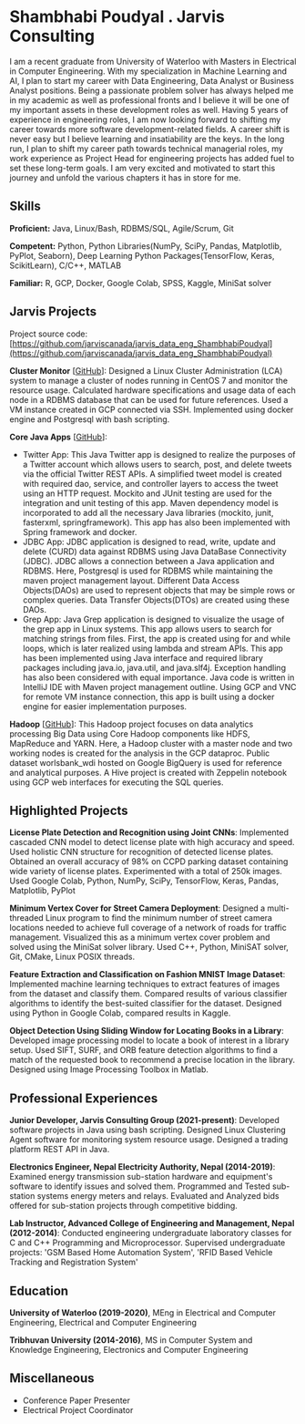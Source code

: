 # Shambhabi Poudyal . Jarvis Consulting

I am a recent graduate from University of Waterloo with Masters in Electrical in Computer Engineering. With my specialization in Machine Learning and AI, I plan to start my career with Data Engineering, Data Analyst or Business Analyst positions. Being a passionate problem solver has always helped me in my academic as well as professional fronts and I believe it will be one of my important assets in these development roles as well. Having 5 years of experience in engineering roles, I am now looking forward to shifting my career towards more software development-related fields. A career shift is never easy but I believe learning and insatiability are the keys. In the long run, I plan to shift my career path towards technical managerial roles, my work experience as Project Head for engineering projects has added fuel to set these long-term goals. I am very excited and motivated to start this journey and unfold the various chapters it has in store for me.

## Skills

**Proficient:** Java, Linux/Bash, RDBMS/SQL, Agile/Scrum, Git

**Competent:** Python, Python Libraries(NumPy, SciPy, Pandas, Matplotlib, PyPlot, Seaborn), Deep Learning Python Packages(TensorFlow, Keras, ScikitLearn), C/C++, MATLAB

**Familiar:** R, GCP, Docker, Google Colab, SPSS, Kaggle, MiniSat solver

## Jarvis Projects

Project source code: [https://github.com/jarviscanada/jarvis_data_eng_ShambhabiPoudyal](https://github.com/jarviscanada/jarvis_data_eng_ShambhabiPoudyal)


**Cluster Monitor** [[GitHub](https://github.com/jarviscanada/jarvis_data_eng_ShambhabiPoudyal/tree/master/linux_sql)]: Designed a Linux Cluster Administration (LCA) system to manage a cluster of nodes running in CentOS 7 and monitor the resource usage. Calculated hardware specifications and usage data of each node in a RDBMS database that can be used for future references. Used a VM instance created in GCP connected via SSH. Implemented using docker engine and Postgresql with bash scripting.

**Core Java Apps** [[GitHub](https://github.com/jarviscanada/jarvis_data_eng_ShambhabiPoudyal/tree/master/core_java)]:
      
  - Twitter App: This Java Twitter app is designed to realize the purposes of a Twitter account which allows users to search, post, and delete tweets via the official Twitter REST APIs. A simplified tweet model is created with required dao, service, and controller layers to access the tweet using an HTTP request. Mockito and JUnit testing are used for the integration and unit testing of this app. Maven dependency model is incorporated to add all the necessary Java libraries (mockito, junit, fasterxml, springframework). This app has also been implemented with Spring framework and docker.
  - JDBC App: JDBC application is designed to read, write, update and delete (CURD) data against RDBMS using Java DataBase Connectivity (JDBC). JDBC allows a connection between a Java application and RDBMS. Here, Postgresql is used for RDBMS while maintaining the maven project management layout. Different Data Access Objects(DAOs) are used to represent objects that may be simple rows or complex queries. Data Transfer Objects(DTOs) are created using these DAOs.
  - Grep App: Java Grep application is designed to visualize the usage of the grep app in Linux systems. This app allows users to search for matching strings from files. First, the app is created using for and while loops, which is later realized using lambda and stream APIs. This app has been implemented using Java interface and required library packages including java.io, java.util, and java.slf4j. Exception handling has also been considered with equal importance. Java code is written in IntelliJ IDE with Maven project management outline. Using GCP and VNC for remote VM instance connection, this app is built using a docker engine for easier implementation purposes.

**Hadoop** [[GitHub](https://github.com/jarviscanada/jarvis_data_eng_ShambhabiPoudyal/tree/master)]: This Hadoop project focuses on data analytics processing Big Data using Core Hadoop components like HDFS, MapReduce and YARN. Here, a Hadoop cluster with a master node and two working nodes is created for the analysis in the GCP dataproc. Public dataset worlsbank_wdi hosted on Google BigQuery is used for reference and analytical purposes. A Hive project is created with Zeppelin notebook using GCP web interfaces for executing the SQL queries.


## Highlighted Projects
**License Plate Detection and Recognition using Joint CNNs**:  Implemented cascaded CNN model to detect license plate with high accuracy and speed. Used holistic CNN structure for recognition of detected license plates. Obtained an overall accuracy of 98% on CCPD parking dataset containing wide variety of license plates. Experimented with a total of 250k images. Used Google Colab, Python, NumPy, SciPy, TensorFlow, Keras, Pandas, Matplotlib, PyPlot

**Minimum Vertex Cover for Street Camera Deployment**: Designed a multi-threaded Linux program to find the minimum number of street camera locations needed to achieve full coverage of a network of roads for traffic management. Visualized this as a minimum vertex cover problem and solved using the MiniSat solver library. Used C++, Python, MiniSAT solver, Git, CMake, Linux POSIX threads.

**Feature Extraction and Classification on Fashion MNIST Image Dataset**: Implemented machine learning techniques to extract features of images from the dataset and classify them. Compared results of various classifier algorithms to identify the best-suited classifier for the dataset. Designed using Python in Google Colab, compared results in Kaggle.

**Object Detection Using Sliding Window for Locating Books in a Library**: Developed image processing model to locate a book of interest in a library setup. Used SIFT, SURF, and ORB feature detection algorithms to find a match of the requested book to recommend a precise location in the library. Designed using Image Processing Toolbox in Matlab.


## Professional Experiences

**Junior Developer, Jarvis Consulting Group (2021-present)**: Developed software projects in Java using bash scripting. Designed Linux Clustering Agent software for monitoring system resource usage. Designed a trading platform REST API in Java.

**Electronics Engineer, Nepal Electricity Authority, Nepal (2014-2019)**: Examined energy transmission sub-station hardware and equipment's software to identify issues and solved them. Programmed and Tested sub-station systems energy meters and relays. Evaluated and Analyzed bids offered for sub-station projects through competitive bidding.

**Lab Instructor, Advanced College of Engineering and Management, Nepal (2012-2014)**: Conducted engineering undergraduate laboratory classes for C and C++ Programming and Microprocessor. Supervised undergraduate projects: 'GSM Based Home Automation System', 'RFID Based Vehicle Tracking and Registration System' 


## Education
**University of Waterloo (2019-2020)**, MEng in Electrical and Computer Engineering, Electrical and Computer Engineering

**Tribhuvan University (2014-2016)**, MS in Computer System and Knowledge Engineering, Electronics and Computer Engineering


## Miscellaneous
- Conference Paper Presenter
- Electrical Project Coordinator